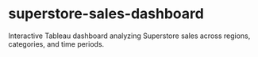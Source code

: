# superstore-sales-dashboard
Interactive Tableau dashboard analyzing Superstore sales across regions, categories, and time periods.
